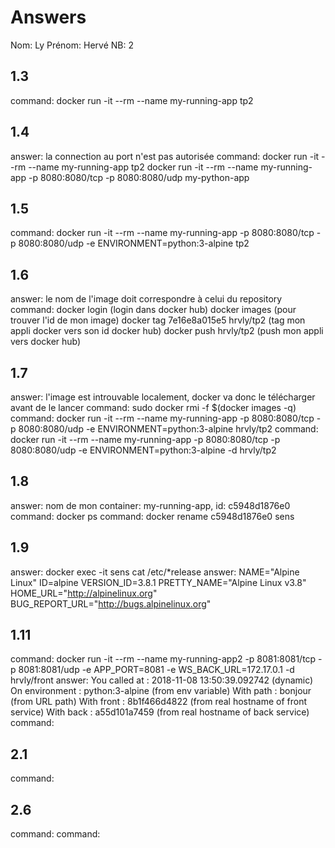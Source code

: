 # Answers

Nom: Ly
Prénom: Hervé
NB: 2

## 1.3
command: docker run -it --rm --name my-running-app tp2

## 1.4
answer: la connection au port n'est pas autorisée
command: docker run -it --rm --name my-running-app tp2
docker run -it --rm --name my-running-app -p 8080:8080/tcp -p 8080:8080/udp my-python-app

## 1.5
command: docker run -it --rm --name my-running-app -p 8080:8080/tcp -p 8080:8080/udp -e ENVIRONMENT=python:3-alpine tp2

## 1.6
answer: le nom de l'image doit correspondre à celui du repository
command: docker login (login dans docker hub)
         docker images (pour trouver l'id de mon image)
         docker tag 7e16e8a015e5 hrvly/tp2 (tag mon appli docker vers son id docker hub)
         docker push hrvly/tp2 (push mon appli vers docker hub)
## 1.7
answer: l'image est introuvable localement, docker va donc le télécharger avant de le lancer
command: sudo docker rmi -f $(docker images -q)
command: docker run -it --rm --name my-running-app -p 8080:8080/tcp -p 8080:8080/udp -e ENVIRONMENT=python:3-alpine hrvly/tp2
command: docker run -it --rm --name my-running-app -p 8080:8080/tcp -p 8080:8080/udp -e ENVIRONMENT=python:3-alpine -d hrvly/tp2

## 1.8
answer: nom de mon container: my-running-app, id: c5948d1876e0
command: docker ps
command: docker rename c5948d1876e0 sens

## 1.9
answer: docker exec -it sens cat /etc/*release
answer: NAME="Alpine Linux"
        ID=alpine
        VERSION_ID=3.8.1
        PRETTY_NAME="Alpine Linux v3.8"
        HOME_URL="http://alpinelinux.org"
        BUG_REPORT_URL="http://bugs.alpinelinux.org"

## 1.11
command: docker run -it --rm --name my-running-app2 -p 8081:8081/tcp -p 8081:8081/udp -e APP_PORT=8081 -e WS_BACK_URL=172.17.0.1 -d hrvly/front
answer: You called at : 2018-11-08 13:50:39.092742 (dynamic)
        On environment : python:3-alpine (from env variable)
        With path : bonjour   (from URL path)
        With front : 8b1f466d4822 (from real hostname of front service)
        With back  : a55d101a7459 (from real hostname of back service)
command:

## 2.1
command:

## 2.6
command:
command:
